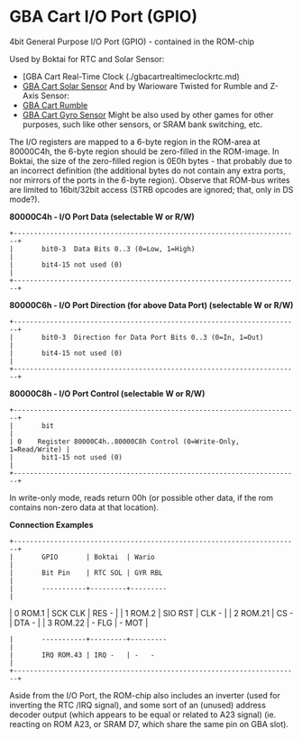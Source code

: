 # GBA Cart I/O Port (GPIO)


4bit General Purpose I/O Port (GPIO) - contained in the ROM-chip

Used by Boktai for RTC and Solar Sensor:
- [GBA Cart Real-Time Clock (./gbacartrealtimeclockrtc.md)
- [GBA Cart Solar Sensor](./gbacartsolarsensor.md)
And by Warioware Twisted for Rumble and Z-Axis Sensor:
- [GBA Cart Rumble](./gbacartrumble.md)
- [GBA Cart Gyro Sensor](./gbacartgyrosensor.md)
Might be also used by other games for other purposes, such like other
sensors, or SRAM bank switching, etc.

The I/O registers are mapped to a 6-byte region in the ROM-area at
80000C4h, the 6-byte region should be zero-filled in the ROM-image. In
Boktai, the size of the zero-filled region is 0E0h bytes - that probably
due to an incorrect definition (the additional bytes do not contain any
extra ports, nor mirrors of the ports in the 6-byte region). Observe
that ROM-bus writes are limited to 16bit/32bit access (STRB opcodes are
ignored; that, only in DS mode?).

**80000C4h - I/O Port Data (selectable W or R/W)**

```
+-----------------------------------------------------------------------+
|       bit0-3  Data Bits 0..3 (0=Low, 1=High)                          |
|       bit4-15 not used (0)                                            |
+-----------------------------------------------------------------------+
```


**80000C6h - I/O Port Direction (for above Data Port) (selectable W or
R/W)**

```
+-----------------------------------------------------------------------+
|       bit0-3  Direction for Data Port Bits 0..3 (0=In, 1=Out)         |
|       bit4-15 not used (0)                                            |
+-----------------------------------------------------------------------+
```


**80000C8h - I/O Port Control (selectable W or R/W)**

```
+-----------------------------------------------------------------------+
|       bit                                                             |
| 0    Register 80000C4h..80000C8h Control (0=Write-Only, 1=Read/Write) |
|       bit1-15 not used (0)                                            |
+-----------------------------------------------------------------------+
```

In write-only mode, reads return 00h (or possible other data, if the rom
contains non-zero data at that location).

**Connection Examples**

```
+-----------------------------------------------------------------------+
|       GPIO       | Boktai  | Wario                                    |
|       Bit Pin    | RTC SOL | GYR RBL                                  |
|       -----------+---------+---------                                 |
```
|       0   ROM.1  | SCK CLK | RES -                                    |
|       1   ROM.2  | SIO RST | CLK -                                    |
|       2   ROM.21 | CS  -   | DTA -                                    |
|       3   ROM.22 | -   FLG | -   MOT                                  |
```
|       -----------+---------+---------                                 |
|       IRQ ROM.43 | IRQ -   | -   -                                    |
+-----------------------------------------------------------------------+
```


Aside from the I/O Port, the ROM-chip also includes an inverter (used
for inverting the RTC /IRQ signal), and some sort of an (unused) address
decoder output (which appears to be equal or related to A23 signal) (ie.
reacting on ROM A23, or SRAM D7, which share the same pin on GBA slot).




